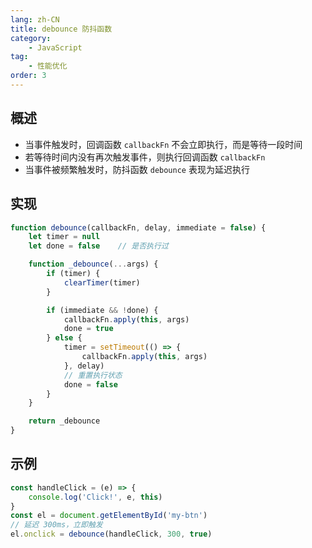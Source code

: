 ```yaml
---
lang: zh-CN
title: debounce 防抖函数
category:
    - JavaScript
tag:
    - 性能优化
order: 3
---
```


## 概述
- 当事件触发时，回调函数 `callbackFn` 不会立即执行，而是等待一段时间
- 若等待时间内没有再次触发事件，则执行回调函数 `callbackFn`
- 当事件被频繁触发时，防抖函数 `debounce` 表现为延迟执行

## 实现
```js
function debounce(callbackFn, delay, immediate = false) {
    let timer = null
    let done = false    // 是否执行过

    function _debounce(...args) {
        if (timer) {
            clearTimer(timer)
        }

        if (immediate && !done) {
            callbackFn.apply(this, args)
            done = true
        } else {
            timer = setTimeout(() => {
                callbackFn.apply(this, args)
            }, delay)
            // 重置执行状态
            done = false
        }
    }

    return _debounce
}
```

<!-- more -->

## 示例
```js
const handleClick = (e) => {
    console.log('Click!', e, this)
}
const el = document.getElementById('my-btn')
// 延迟 300ms，立即触发
el.onclick = debounce(handleClick, 300, true)
```
